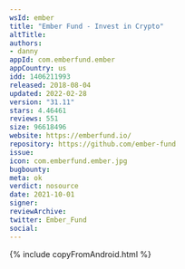 ```yaml
---
wsId: ember
title: "Ember Fund - Invest in Crypto"
altTitle: 
authors:
- danny
appId: com.emberfund.ember
appCountry: us
idd: 1406211993
released: 2018-08-04
updated: 2022-02-28
version: "31.11"
stars: 4.46461
reviews: 551
size: 96618496
website: https://emberfund.io/
repository: https://github.com/ember-fund
issue: 
icon: com.emberfund.ember.jpg
bugbounty: 
meta: ok
verdict: nosource
date: 2021-10-01
signer: 
reviewArchive:
twitter: Ember_Fund
social:
---
```


{% include copyFromAndroid.html %}